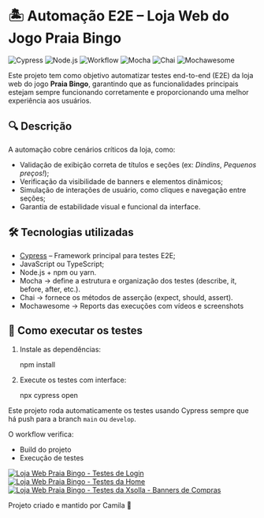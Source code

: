 # 🏝️ Automação E2E – Loja Web do Jogo Praia Bingo

![Cypress](https://img.shields.io/badge/Cypress-8BA8FF?logo=cypress&logoColor=white) ![Node.js](https://img.shields.io/badge/Node.js-339933?logo=node.js&logoColor=white) ![Workflow](https://img.shields.io/badge/CI/CD-AUTO-green) ![Mocha](https://img.shields.io/badge/Mocha-8D6748?logo=mocha&logoColor=white) ![Chai](https://img.shields.io/badge/Chai-A30701?logo=chai&logoColor=white) ![Mochawesome](https://img.shields.io/badge/Mochawesome-FF69B4?logo=mochawesome&logoColor=white)

Este projeto tem como objetivo automatizar testes end-to-end (E2E) da loja web do jogo **Praia Bingo**, garantindo que as funcionalidades principais estejam sempre funcionando corretamente e proporcionando uma melhor experiência aos usuários.

## 🔍 Descrição

A automação cobre cenários críticos da loja, como:

- Validação de exibição correta de títulos e seções (ex: *Dindins*, *Pequenos preços!*);
- Verificação da visibilidade de banners e elementos dinâmicos;
- Simulação de interações de usuário, como cliques e navegação entre seções;
- Garantia de estabilidade visual e funcional da interface.

## 🛠️ Tecnologias utilizadas

- [Cypress](https://www.cypress.io/) – Framework principal para testes E2E;
- JavaScript ou TypeScript;
- Node.js + npm ou yarn.
- Mocha → define a estrutura e organização dos testes (describe, it, before, after, etc.).
- Chai → fornece os métodos de asserção (expect, should, assert).
- Mochawesome → Reports das execuções com vídeos e screenshots

## 🚀 Como executar os testes

1. Instale as dependências:

   npm install

2. Execute os testes com interface:

    npx cypress open

Este projeto roda automaticamente os testes usando Cypress sempre que há push para a branch `main` ou `develop`. 

O workflow verifica:
- Build do projeto
- Execução de testes

[![Loja Web Praia Bingo - Testes de Login](https://github.com/camilasgoncalves/Automacao-Loja-Web-Praia-Bingo/actions/workflows/testes-login.yml/badge.svg)](https://github.com/camilasgoncalves/Automacao-Loja-Web-Praia-Bingo/actions/workflows/testes-login.yml) [![Loja Web Praia Bingo - Testes da Home](https://github.com/camilasgoncalves/Automacao-Loja-Web-Praia-Bingo/actions/workflows/testes-home.yml/badge.svg)](https://github.com/camilasgoncalves/Automacao-Loja-Web-Praia-Bingo/actions/workflows/testes-home.yml) [![Loja Web Praia Bingo - Testes da Xsolla - Banners de Compras](https://github.com/camilasgoncalves/Automacao-Loja-Web-Praia-Bingo/actions/workflows/testes-xsolla.yml/badge.svg)](https://github.com/camilasgoncalves/Automacao-Loja-Web-Praia-Bingo/actions/workflows/testes-xsolla.yml)

Projeto criado e mantido por Camila 🧪
